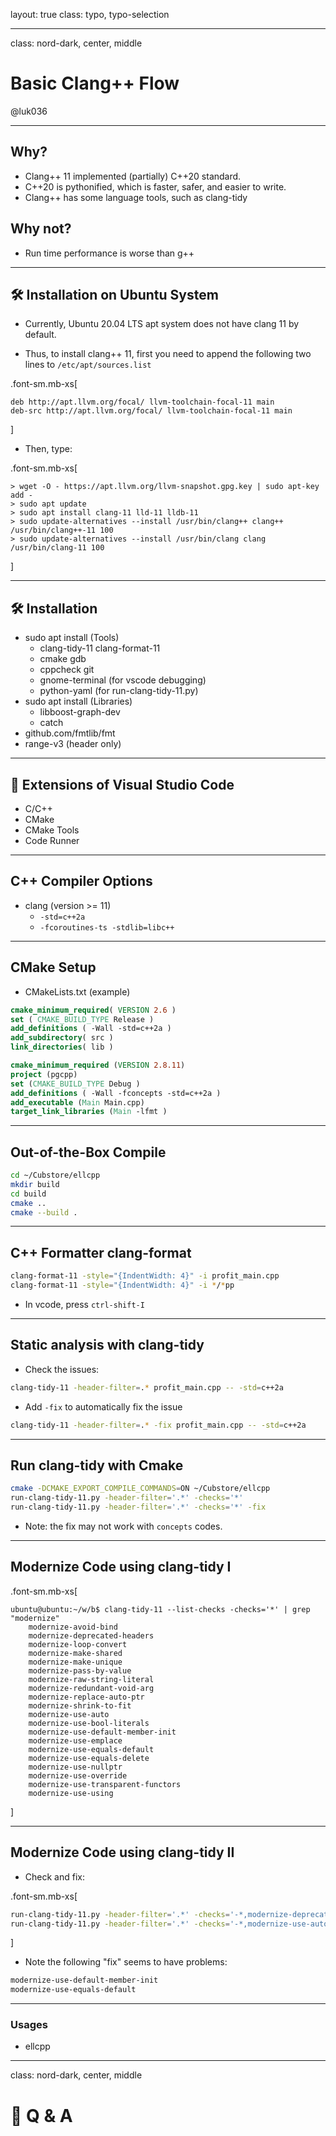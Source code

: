 layout: true
class: typo, typo-selection

---

class: nord-dark, center, middle

# Basic Clang++ Flow

@luk036

---

## Why?

- Clang++ 11 implemented (partially) C++20 standard.
- C++20 is pythonified, which is faster, safer, and easier to write.
- Clang++ has some language tools, such as clang-tidy

## Why not?

- Run time performance is worse than g++

---

## 🛠️ Installation on Ubuntu System

- Currently, Ubuntu 20.04 LTS apt system does not have clang 11 by default.

- Thus, to install clang++ 11, first you need to append the following
  two lines to `/etc/apt/sources.list`

.font-sm.mb-xs[

```terminal
deb http://apt.llvm.org/focal/ llvm-toolchain-focal-11 main
deb-src http://apt.llvm.org/focal/ llvm-toolchain-focal-11 main
```

]

- Then, type:

.font-sm.mb-xs[

```terminal
> wget -O - https://apt.llvm.org/llvm-snapshot.gpg.key | sudo apt-key add -
> sudo apt update
> sudo apt install clang-11 lld-11 lldb-11
> sudo update-alternatives --install /usr/bin/clang++ clang++ /usr/bin/clang++-11 100
> sudo update-alternatives --install /usr/bin/clang clang /usr/bin/clang-11 100
```

]

---

## 🛠️ Installation

- sudo apt install (Tools)
  - clang-tidy-11 clang-format-11
  - cmake gdb
  - cppcheck git
  - gnome-terminal (for vscode debugging)
  - python-yaml (for run-clang-tidy-11.py)
- sudo apt install (Libraries)
  - libboost-graph-dev
  - catch
- github.com/fmtlib/fmt
- range-v3 (header only)

---

## 🧩 Extensions of Visual Studio Code

- C/C++
- CMake
- CMake Tools
- Code Runner

---

## C++ Compiler Options

- clang (version \>= 11)
  - `-std=c++2a`
  - `-fcoroutines-ts -stdlib=libc++`

---

## CMake Setup

- CMakeLists.txt (example)

```cmake
cmake_minimum_required( VERSION 2.6 )
set ( CMAKE_BUILD_TYPE Release )
add_definitions ( -Wall -std=c++2a )
add_subdirectory( src )
link_directories( lib )
```

```cmake
cmake_minimum_required (VERSION 2.8.11)
project (pgcpp)
set (CMAKE_BUILD_TYPE Debug )
add_definitions ( -Wall -fconcepts -std=c++2a )
add_executable (Main Main.cpp)
target_link_libraries (Main -lfmt )
```

---

## Out-of-the-Box Compile

```bash
cd ~/Cubstore/ellcpp
mkdir build
cd build
cmake ..
cmake --build .
```

---

## C++ Formatter clang-format

```bash
clang-format-11 -style="{IndentWidth: 4}" -i profit_main.cpp
clang-format-11 -style="{IndentWidth: 4}" -i */*pp
```

- In vcode, press `ctrl-shift-I`

---

## Static analysis with clang-tidy

- Check the issues:

```bash
clang-tidy-11 -header-filter=.* profit_main.cpp -- -std=c++2a
```

- Add `-fix` to automatically fix the issue

```bash
clang-tidy-11 -header-filter=.* -fix profit_main.cpp -- -std=c++2a
```

---

## Run clang-tidy with Cmake

```bash
cmake -DCMAKE_EXPORT_COMPILE_COMMANDS=ON ~/Cubstore/ellcpp
run-clang-tidy-11.py -header-filter='.*' -checks='*'
run-clang-tidy-11.py -header-filter='.*' -checks='*' -fix
```

- Note: the fix may not work with `concepts` codes.

---

## Modernize Code using clang-tidy I

.font-sm.mb-xs[

```terminal
ubuntu@ubuntu:~/w/b$ clang-tidy-11 --list-checks -checks='*' | grep "modernize"
    modernize-avoid-bind
    modernize-deprecated-headers
    modernize-loop-convert
    modernize-make-shared
    modernize-make-unique
    modernize-pass-by-value
    modernize-raw-string-literal
    modernize-redundant-void-arg
    modernize-replace-auto-ptr
    modernize-shrink-to-fit
    modernize-use-auto
    modernize-use-bool-literals
    modernize-use-default-member-init
    modernize-use-emplace
    modernize-use-equals-default
    modernize-use-equals-delete
    modernize-use-nullptr
    modernize-use-override
    modernize-use-transparent-functors
    modernize-use-using
```

]

---

## Modernize Code using clang-tidy II

- Check and fix:

.font-sm.mb-xs[

```bash
run-clang-tidy-11.py -header-filter='.*' -checks='-*,modernize-deprecated-headers'
run-clang-tidy-11.py -header-filter='.*' -checks='-*,modernize-use-auto' -fix
```

]

- Note the following "fix" seems to have problems:

```bash
modernize-use-default-member-init
modernize-use-equals-default
```

---

### Usages

- ellcpp

---

class: nord-dark, center, middle

# 🙋 Q & A
